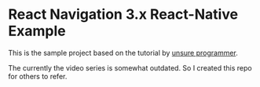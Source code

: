 # React Navigation 3.x React-Native Example
This is the sample project based on the tutorial by [unsure programmer](https://www.youtube.com/playlist?list=PLy9JCsy2u97nn0Yrf3ioMbRL7guVlzk9d). 

The currently the video series is somewhat outdated. So I created this repo for others to refer.

